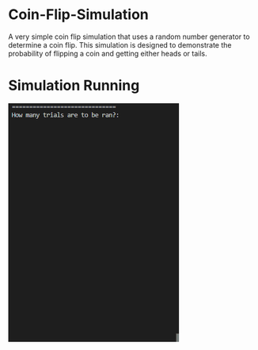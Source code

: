 # Coin-Flip-Simulation
A very simple coin flip simulation that uses a random number generator to determine a coin flip. This simulation is designed to demonstrate the probability of flipping a coin and getting either heads or tails.


# Simulation Running
![](img/Coin_Flip.gif)
